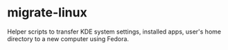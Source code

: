 # migrate-linux
Helper scripts to transfer KDE system settings, installed apps, user's home directory to a new computer using Fedora.

